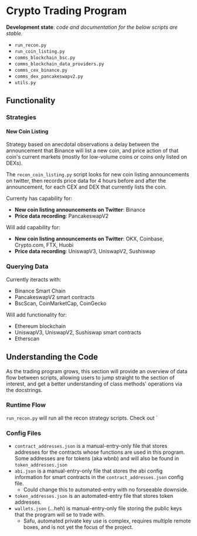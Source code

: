 # Crypto Trading Program

**Development state**: *code and documentation for the below scripts are stable.*
- `run_recon.py`
- `run_coin_listing.py`
- `comms_blockchain_bsc.py`
- `comms_blockchain_data_providers.py`
- `comms_cex_binance.py`
- `comms_dex_pancakeswapv2.py`
- `utils.py `
         
           
## Functionality

### Strategies

#### New Coin Listing

Strategy based on anecdotal observations a delay between the announcement that Binance will list a new coin, and price action of that coin's current markets (mostly for low-volume coins or coins only listed on DEXs).

The `recon_coin_listing.py` script looks for new coin listing announcements on twitter, then records price data for 4 hours before and after the announcement, for each CEX and DEX that currently lists the coin.

Currenty has capability for:
- **New coin listing announcements on Twitter**: Binance
- **Price data recording**: PancakeswapV2

Will add capability for:
- **New coin listing announcements on Twitter**: OKX, Coinbase, Crypto.com, FTX, Huobi
- **Price data recording**: UniswapV3, UniswapV2, Sushiswap
      
      
### Querying Data

Currently iteracts with:
- Binance Smart Chain
- PancakeswapV2 smart contracts
- BscScan, CoinMarketCap, CoinGecko

Will add functionality for:
- Ethereum blockchain
- UniswapV3, UniswapV2, Sushiswap smart contracts
- Etherscan
      
      
      
      
## Understanding the Code

As the trading program grows, this section will provide an overview of data flow between scripts, allowing users to jump straight to the section of interest, and get a better understanding of class methods' operations via the docstrings.

### Runtime Flow

`run_recon.py` will run all the recon strategy scripts. Check out `
                    
### Config Files
- `contract_addresses.json` is a manual-entry-only file that stores addresses for the contracts whose functions are used in this program. Some addresses are for tokens (aka wbnb) and will also be found in `token_addresses.json`
- `abi.json` is a manual-entry-only file that stores the abi config information for smart contracts in the `contract_addresses.json` config file.
    - Could change this to automated-entry with no forseeable downside.
- `token_addresses.json` is an automated-entry file that stores token addresses.
- `wallets.json` (...heh) is manual-entry-only file storing the public keys that the program will se to trade with.
    - Safu, automated private key use is complex, requires multiple remote boxes, and is not yet the focus of the project.
